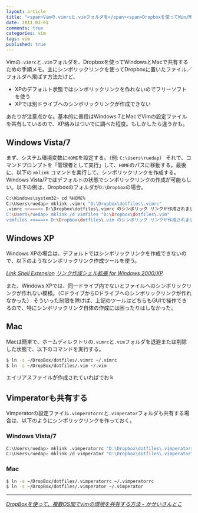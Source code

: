 ```yaml
---
layout: article
title: "<span>Vimの.vimrcと.vimフォルダを</span><span>Dropboxを使ってWin/Macで共有する</span>"
date: 2011-03-01
comments: true
categories: vim
tags: vim
published: true
---
```


Vimの`.vimrc`と`.vim`フォルダを、Dropboxを使ってWindowsとMacで共有するための手順メモ。主にシンボリックリンクを使ってDropboxに置いたファイル／フォルダへ飛ばす方法だけど、

- XPのデフォルト状態ではシンボリックリンクを作れないのでフリーソフトを使う
- XPでは別ドライブへのシンボリックリンクが作成できない

あたりが注意点かな。基本的に普段はWindows 7とMacでVimの設定ファイルを共有しているので、XP絡みはついでに調べた程度。もしかしたら違うかも。

<!-- READMORE -->

## Windows Vista/7

まず、システム環境変数に`HOME`を設定する。（例: `C:\Users\ruedap`） それで、コマンドプロンプトを「管理者として実行」して、`HOME`のパスに移動する。最後に、以下の `mklink` コマンドを実行して、シンボリックリンクを作成する。Windows Vista/7ではデフォルトの状態でシンボリックリンクの作成が可能らしい。以下の例は、Dropboxのフォルダが`D:\Dropbox`の場合。

~~~ sh
C:\Windows\system32> cd %HOME%
C:\Users\ruedap> mklink .vimrc "D:\Dropbox\dotfiles\.vimrc"
.vimrc <<===>> D:\Dropbox\dotfiles\.vimrc のシンボリック リンクが作成されました
C:\Users\ruedap> mklink /d vimfiles "D:\Dropbox\dotfiles\.vim"
vimfiles <<===>> D:\Dropbox\dotfiles\.vim のシンボリック リンクが作成されました
~~~


## Windows XP

Windows XPの場合は、デフォルトではシンボリックリンクを作成できないので、以下のようなシンボリックリンク作成ツールを使う。

<cite>[Link Shell Extension](http://schinagl.priv.at/nt/hardlinkshellext/hardlinkshellext.html)</cite>
<cite>[リンク作成シェル拡張 for Windows 2000/XP](http://www.vector.co.jp/soft/winnt/util/se184746.html)</cite>

また、Windows XPでは、同一ドライブ内でないとファイルへのシンボリックリンクが作れない模様。（CドライブからDドライブへのシンボリックリンクが作れなかった） そういった制限を除けば、上記のツールはどちらもGUIで操作できるので、特にシンボリックリンク自体の作成には困ったりはしなかった。


## Mac

Macは簡単で、ホームディレクトリの`.vimrc`と`.vim`フォルダを退避または削除した状態で、以下のコマンドを実行する。

~~~ sh
$ ln -s ~/DropBox/dotfiles/.vimrc ~/.vimrc
$ ln -s ~/DropBox/dotfiles/.vim ~/.vim
~~~

エイリアスファイルが作成されていればでおｋ


## Vimperatorも共有する

Vimperatorの設定ファイル`.vimperatorrc`と`.vimperator`フォルダも共有する場合は、以下のようにシンボリックリンクを作っておく。


### Windows Vista/7

~~~ sh
C:\Users\ruedap> mklink .vimperatorrc "D:\Dropbox\dotfiles\.vimperatorrc"
C:\Users\ruedap> mklink /d vimperator "D:\Dropbox\dotfiles\.vimperator"
~~~


### Mac

~~~ sh
$ ln -s ~/DropBox/dotfiles/.vimperatorrc ~/.vimperatorrc
$ ln -s ~/DropBox/dotfiles/.vimperator ~/.vimperator
~~~

* * *

<cite>[DropBoxを使って、複数OS間でvimの環境を共有する方法 - かせいさんとこ](http://d.hatena.ne.jp/kasei_san/20090611/p1)</cite>

